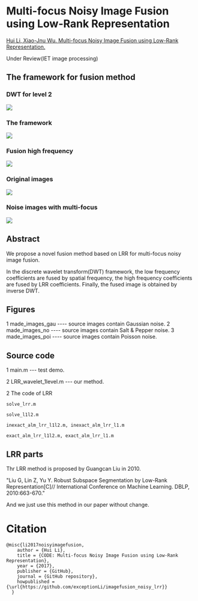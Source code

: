 # Multi-focus Noisy Image Fusion using Low-Rank Representation

[Hui Li, Xiao-Jnu Wu. Multi-focus Noisy Image Fusion using Low-Rank Representation.](https://arxiv.org/abs/1804.09325)

Under Review(IET image processing)

## The framework for fusion method

### <b>DWT for level 2</b>
![](https://github.com/exceptionLi/imagefusion_noisy_lrr/blob/master/framework/dwt_images.png)

### <b>The framework</b>
![](https://github.com/exceptionLi/imagefusion_noisy_lrr/blob/master/framework/framework.png)

### <b>Fusion high frequency</b>
![](https://github.com/exceptionLi/imagefusion_noisy_lrr/blob/master/framework/fusion_high.png)

### <b>Original images</b>
![](https://github.com/exceptionLi/imagefusion_noisy_lrr/blob/master/framework/original_images.png)

### <b>Noise images with multi-focus</b>
![](https://github.com/exceptionLi/imagefusion_noisy_lrr/blob/master/framework/nosie_example.png)

## Abstract

We propose a novel fusion method based on LRR for multi-focus noisy image fusion. 

In the discrete wavelet transform(DWT) framework, the low frequency coefficients are fused by spatial frequency, the high frequency coefficients are fused by LRR coefficients. Finally, the fused image is obtained by inverse DWT. 


## Figures
1 made_images_gau ---- source images contain Gaussian noise.
2 made_images_no  ---- source images contain Salt & Pepper noise.
3 made_images_poi ---- source images contain Poisson noise.


## Source code
1 main.m --- test demo.

2 LRR_wavelet_1level.m --- our method.

2 The code of LRR

	solve_lrr.m

	solve_l1l2.m

	inexact_alm_lrr_l1l2.m, inexact_alm_lrr_l1.m

	exact_alm_lrr_l1l2.m, exact_alm_lrr_l1.m

## LRR parts
Thr LRR method is proposed by Guangcan Liu in 2010.

"Liu G, Lin Z, Yu Y. Robust Subspace Segmentation by Low-Rank Representation[C]// International Conference on Machine Learning. DBLP, 2010:663-670."

And we just use this method in our paper without change.


# Citation
```
@misc{li2017noisyimagefusion,
    author = {Hui Li},
    title = {CODE: Multi-focus Noisy Image Fusion using Low-Rank Representation},
    year = {2017},
    publisher = {GitHub},
    journal = {GitHub repository},
    howpublished = {\url{https://github.com/exceptionLi/imagefusion_noisy_lrr}}
  }
```

